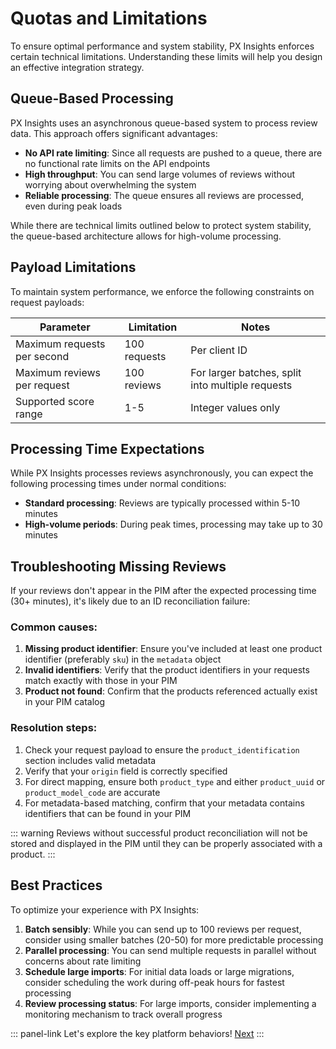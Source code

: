 # Quotas and Limitations

To ensure optimal performance and system stability, PX Insights enforces certain technical limitations. Understanding these limits will help you design an effective integration strategy.

## Queue-Based Processing

PX Insights uses an asynchronous queue-based system to process review data. This approach offers significant advantages:

- **No API rate limiting**: Since all requests are pushed to a queue, there are no functional rate limits on the API endpoints
- **High throughput**: You can send large volumes of reviews without worrying about overwhelming the system
- **Reliable processing**: The queue ensures all reviews are processed, even during peak loads

While there are technical limits outlined below to protect system stability, the queue-based architecture allows for high-volume processing.

## Payload Limitations

To maintain system performance, we enforce the following constraints on request payloads:

| Parameter | Limitation | Notes |
|-----------|------------|-------|
| Maximum requests per second | 100 requests | Per client ID |
| Maximum reviews per request | 100 reviews | For larger batches, split into multiple requests |
| Supported score range | 1-5 | Integer values only |

## Processing Time Expectations

While PX Insights processes reviews asynchronously, you can expect the following processing times under normal conditions:

- **Standard processing**: Reviews are typically processed within 5-10 minutes
- **High-volume periods**: During peak times, processing may take up to 30 minutes

## Troubleshooting Missing Reviews

If your reviews don't appear in the PIM after the expected processing time (30+ minutes), it's likely due to an ID reconciliation failure:

### Common causes:
1. **Missing product identifier**: Ensure you've included at least one product identifier (preferably `sku`) in the `metadata` object
2. **Invalid identifiers**: Verify that the product identifiers in your requests match exactly with those in your PIM
3. **Product not found**: Confirm that the products referenced actually exist in your PIM catalog

### Resolution steps:
1. Check your request payload to ensure the `product_identification` section includes valid metadata
2. Verify that your `origin` field is correctly specified
3. For direct mapping, ensure both `product_type` and either `product_uuid` or `product_model_code` are accurate
4. For metadata-based matching, confirm that your metadata contains identifiers that can be found in your PIM

::: warning
Reviews without successful product reconciliation will not be stored and displayed in the PIM until they can be properly associated with a product.
:::

## Best Practices

To optimize your experience with PX Insights:

1. **Batch sensibly**: While you can send up to 100 reviews per request, consider using smaller batches (20-50) for more predictable processing
2. **Parallel processing**: You can send multiple requests in parallel without concerns about rate limiting
3. **Schedule large imports**: For initial data loads or large migrations, consider scheduling the work during off-peak hours for fastest processing
4. **Review processing status**: For large imports, consider implementing a monitoring mechanism to track overall progress

::: panel-link Let's explore the key platform behaviors! [Next](/px-insights/key-platform-behaviors.html)
:::

